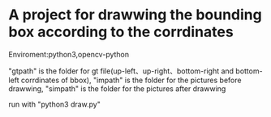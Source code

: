 # A project for drawwing the bounding box according to the corrdinates
 
Enviroment:python3,opencv-python 

"gtpath"  is the folder for gt file(up-left、up-right、bottom-right and bottom-left corrdinates of bbox),
"impath"  is the folder for the pictures before drawwing,
"simpath" is the folder for the pictures after drawwing

run with "python3 draw.py"
